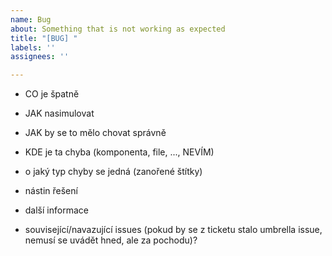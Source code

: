 ```yaml
---
name: Bug
about: Something that is not working as expected
title: "[BUG] "
labels: ''
assignees: ''

---
```


- CO je špatně
- JAK nasimulovat
- JAK by se to mělo chovat správně
- KDE je ta chyba (komponenta, file, ..., NEVÍM)
- o jaký typ chyby se jedná (zanořené štítky)
- nástin řešení
- další informace

- související/navazující issues (pokud by se z ticketu stalo umbrella issue, nemusí se uvádět hned, ale za pochodu)?
